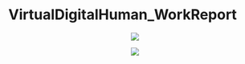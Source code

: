 # VirtualDigitalHuman_WorkReport


<p align="center">
<img src="3DVirtualTryon_Fps50_W270H480.gif">
</p>
<p align="center">
<img src="3DVirtualTryon_Fps50_W270H480.gif">
</p>
